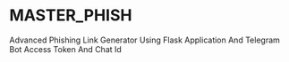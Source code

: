 # MASTER_PHISH

Advanced Phishing Link Generator Using Flask Application And Telegram Bot Access Token And Chat Id

